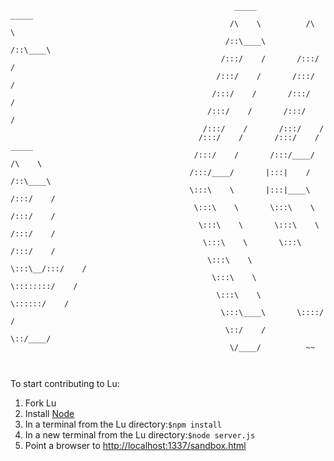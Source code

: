```
                                                  _____            _____          
                                                 /\    \          /\    \         
                                                /::\____\        /::\____\        
                                               /:::/    /       /:::/    /        
                                              /:::/    /       /:::/    /         
                                             /:::/    /       /:::/    /          
                                            /:::/    /       /:::/    /           
                                           /:::/    /       /:::/    /            
                                          /:::/    /       /:::/    /      _____  
                                         /:::/    /       /:::/____/      /\    \ 
                                        /:::/____/       |:::|    /      /::\____\
                                        \:::\    \       |:::|____\     /:::/    /
                                         \:::\    \       \:::\    \   /:::/    / 
                                          \:::\    \       \:::\    \ /:::/    /  
                                           \:::\    \       \:::\    /:::/    /   
                                            \:::\    \       \:::\__/:::/    /    
                                             \:::\    \       \::::::::/    /     
                                              \:::\    \       \::::::/    /      
                                               \:::\____\       \::::/    /       
                                                \::/    /        \::/____/        
                                                 \/____/          ~~

                                     
```

To start contributing to Lu:

1. Fork Lu
2. Install <a href="http://nodejs.org/" target="_blank">Node</a>
3. In a terminal from the Lu directory:```$npm install```
4. In a new terminal from the Lu directory:```$node server.js```
5. Point a browser to <a href="http://localhost:1337/sandbox.html" target="_blank">http://localhost:1337/sandbox.html</a>